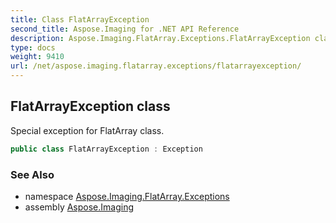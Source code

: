 ```yaml
---
title: Class FlatArrayException
second_title: Aspose.Imaging for .NET API Reference
description: Aspose.Imaging.FlatArray.Exceptions.FlatArrayException class. Special exception for FlatArray class
type: docs
weight: 9410
url: /net/aspose.imaging.flatarray.exceptions/flatarrayexception/
---
```

## FlatArrayException class

Special exception for FlatArray class.

```csharp
public class FlatArrayException : Exception
```

### See Also

* namespace [Aspose.Imaging.FlatArray.Exceptions](../../aspose.imaging.flatarray.exceptions/)
* assembly [Aspose.Imaging](../../)


